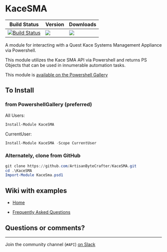 # KaceSMA
|Build Status|Version|Downloads
|---|---|---|
|[![Build Status](https://artisanbytecrafter.visualstudio.com/KaceSMA/_apis/build/status/ArtisanByteCrafter.KaceSMA?branchName=WIP-v2.0)](https://artisanbytecrafter.visualstudio.com/KaceSMA/_build/latest?definitionId=3&branchName=WIP-v2.0)| [![](https://img.shields.io/powershellgallery/v/KaceSMA.svg?logo=powershell&colorA=1C8FDB&logoColor=ffffff&colorB=145C8B)](https://www.powershellgallery.com/packages/KaceSMA)|![](https://img.shields.io/powershellgallery/dt/KaceSMA.svg?logo=powershell&colorA=1C8FDB&logoColor=ffffff&colorB=145C8B)



A module for interacting with a Quest Kace Systems Management Appliance via Powershell.

This module utilizes the Kace SMA API via Powershell and returns PS Objects that can be used in innumerable automation tasks.

This module is [available on the Powershell Gallery](https://www.powershellgallery.com/packages/KaceSMA/)

## To Install

### from PowershellGallery (preferred)

All Users:

````powershell
Install-Module KaceSMA
````

CurrentUser:

````powershell
Install-Module KaceSMA -Scope CurrentUser
````

### Alternately, clone from GitHub

```powershell
git clone https://github.com/ArtisanByteCrafter/KaceSMA.git
cd .\KaceSMA
Import-Module KaceSma.psd1
```

## Wiki with examples

- [Home](https://github.com/ArtisanByteCrafter/KaceSMA/wiki)

- [Frequently Asked Questions](https://github.com/ArtisanByteCrafter/KaceSMA/wiki/FAQ)

## Questions or comments?

---
Join the community channel (`#API`) [on Slack](https://kacecommunity.slack.com/)
